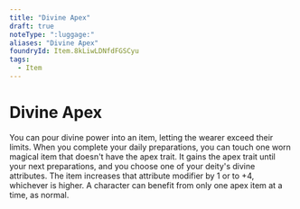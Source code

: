 ```yaml
---
title: "Divine Apex"
draft: true
noteType: ":luggage:"
aliases: "Divine Apex"
foundryId: Item.8kLiwLDNfdFGSCyu
tags:
  - Item
---
```


# Divine Apex

You can pour divine power into an item, letting the wearer exceed their limits. When you complete your daily preparations, you can touch one worn magical item that doesn't have the apex trait. It gains the apex trait until your next preparations, and you choose one of your deity's divine attributes. The item increases that attribute modifier by 1 or to +4, whichever is higher. A character can benefit from only one apex item at a time, as normal.
